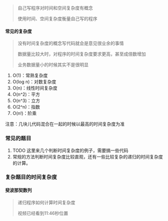 > 自己写程序对时间和空间复杂度有概念
>
> 使用时间、空间复杂度衡量自己写的程序

#### 常见的复杂度

> 没有时间复杂度的概念写代码就会是意见很业余的事情
>
> 数据量比较大时，对程序的时间复杂度要求更高，甚至成倍数增加
>
> 业务数据量小的时候其实不是很明显

1. O(1)：常熟复杂度
2. O(log n)：对数复杂度
3. O(n)：线性时间复杂度
4. O(n^2)：平方
5. O(n^3)：立方
6. O(2^n)：指数
7. O(n!)：阶乘

注意：几块儿代码混合在一起的时候以最高的时间复杂度为准

### 常见的题目

1. TODO  这里来几个判断时间复杂度的例子，需要搞一些代码
2. 常规的方法判断时间复杂度比较直观，还有一些比较复杂的递归的时间复杂度的计算。



### 复杂题目的时间复杂度

#### 斐波那契数列

> 递归程序如何计算时间复杂度
>
> 视频已经看到11:46秒位置